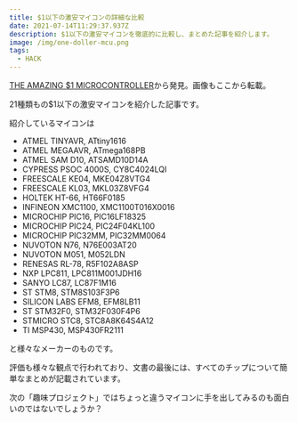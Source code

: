```yaml
---
title: $1以下の激安マイコンの詳細な比較
date: 2021-07-14T11:29:37.937Z
description: $1以下の激安マイコンを徹底的に比較し、まとめた記事を紹介します。
image: /img/one-doller-mcu.png
tags:
  - HACK
---
```

[THE AMAZING $1 MICROCONTROLLER](https://jaycarlson.net/microcontrollers/)から発見。画像もここから転載。

21種類もの$1以下の激安マイコンを紹介した記事です。

紹介しているマイコンは

- ATMEL TINYAVR, ATtiny1616
- ATMEL MEGAAVR, ATmega168PB
- ATMEL SAM D10, ATSAMD10D14A
- CYPRESS PSOC 4000S, CY8C4024LQI
- FREESCALE KE04, MKE04Z8VTG4
- FREESCALE KL03, MKL03Z8VFG4
- HOLTEK HT-66, HT66F0185
- INFINEON XMC1100, XMC1100T016X0016
- MICROCHIP PIC16, PIC16LF18325
- MICROCHIP PIC24, PIC24F04KL100
- MICROCHIP PIC32MM, PIC32MM0064
- NUVOTON N76, N76E003AT20
- NUVOTON M051, M052LDN
- RENESAS RL-78, R5F102A8ASP
- NXP LPC811, LPC811M001JDH16
- SANYO LC87, LC87F1M16
- ST STM8, STM8S103F3P6
- SILICON LABS EFM8, EFM8LB11
- ST STM32F0, STM32F030F4P6
- STMICRO STC8, STC8A8K64S4A12
- TI MSP430, MSP430FR2111

と様々なメーカーのものです。

評価も様々な観点で行われており、文書の最後には、すべてのチップについて簡単なまとめが記載されています。

次の「趣味プロジェクト」ではちょっと違うマイコンに手を出してみるのも面白いのではないでしょうか？
